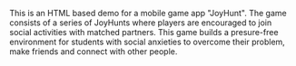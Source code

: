 This is an HTML based demo for a mobile game app "JoyHunt". The game consists of a series of JoyHunts where players are encouraged to join social activities with matched partners. This game builds a presure-free environment for students with social anxieties to overcome their problem, make friends and connect with other people.